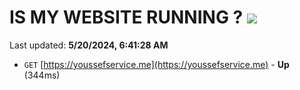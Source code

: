 # IS MY WEBSITE RUNNING ? [![](https://img.shields.io/static/v1?label=Sponsor&message=%E2%9D%A4&logo=GitHub&color=%23fe8e86)](https://github.com/sponsors/<username>)

Last updated: **5/20/2024, 6:41:28 AM**

- `GET` [https://youssefservice.me](https://youssefservice.me) - **Up** (344ms)
